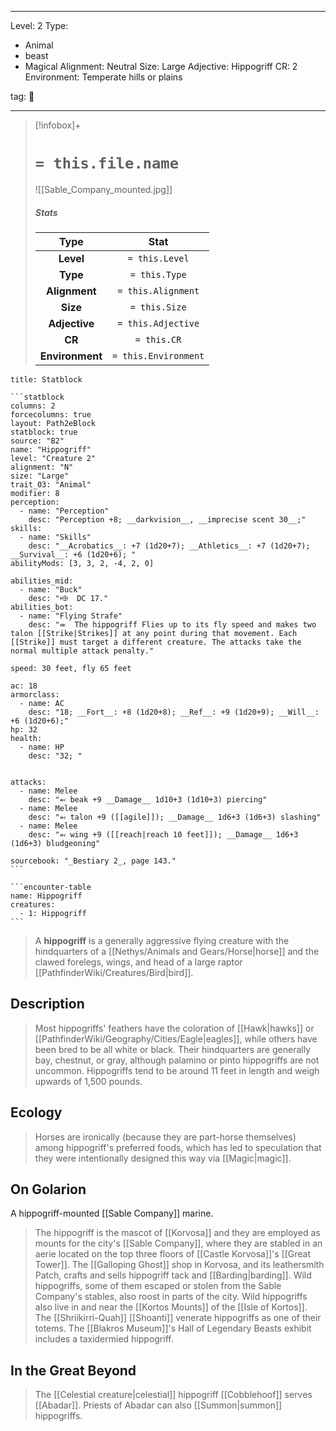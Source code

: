 
---





Level: 2
Type:
- Animal
- beast
- Magical
Alignment: Neutral
Size: Large
Adjective: Hippogriff
CR: 2
Environment: Temperate hills or plains





tag: 👹

---

> [!infobox]+
> #  `= this.file.name`
> ![[Sable_Company_mounted.jpg]]
> ##### Stats
> Type | Stat |
> :---:|:---:|
> **Level** | `= this.Level` |
> **Type** | `= this.Type` |
> **Alignment** | `= this.Alignment` |
> **Size** | `= this.Size` |
> **Adjective** | `= this.Adjective` |
> **CR** | `= this.CR` |
> **Environment** | `= this.Environment` |



````ad-info
title: Statblock

```statblock
columns: 2
forcecolumns: true
layout: Path2eBlock
statblock: true
source: "B2"
name: "Hippogriff"
level: "Creature 2"
alignment: "N"
size: "Large"
trait_03: "Animal"
modifier: 8
perception:
  - name: "Perception"
    desc: "Perception +8; __darkvision__, __imprecise scent 30__;"
skills:
  - name: "Skills"
    desc: "__Acrobatics__: +7 (1d20+7); __Athletics__: +7 (1d20+7); __Survival__: +6 (1d20+6); "
abilityMods: [3, 3, 2, -4, 2, 0]

abilities_mid:
  - name: "Buck"
    desc: "⬲  DC 17."
abilities_bot:
  - name: "Flying Strafe"
    desc: "⬺  The hippogriff Flies up to its fly speed and makes two talon [[Strike|Strikes]] at any point during that movement. Each [[Strike]] must target a different creature. The attacks take the normal multiple attack penalty."

speed: 30 feet, fly 65 feet

ac: 18
armorclass:
  - name: AC
    desc: "18; __Fort__: +8 (1d20+8); __Ref__: +9 (1d20+9); __Will__: +6 (1d20+6);"
hp: 32
health:
  - name: HP
    desc: "32; "


attacks:
  - name: Melee
    desc: "⬻ beak +9 __Damage__ 1d10+3 (1d10+3) piercing"
  - name: Melee
    desc: "⬻ talon +9 ([[agile]]); __Damage__ 1d6+3 (1d6+3) slashing"
  - name: Melee
    desc: "⬻ wing +9 ([[reach|reach 10 feet]]); __Damage__ 1d6+3 (1d6+3) bludgeoning"

sourcebook: "_Bestiary 2_, page 143."
```

```encounter-table
name: Hippogriff
creatures:
  - 1: Hippogriff
```

````



> A **hippogriff** is a generally aggressive flying creature with the hindquarters of a [[Nethys/Animals and Gears/Horse|horse]] and the clawed forelegs, wings, and head of a large raptor [[PathfinderWiki/Creatures/Bird|bird]].



## Description

> Most hippogriffs' feathers have the coloration of [[Hawk|hawks]] or [[PathfinderWiki/Geography/Cities/Eagle|eagles]], while others have been bred to be all white or black. Their hindquarters are generally bay, chestnut, or gray, although palamino or pinto hippogriffs are not uncommon. Hippogriffs tend to be around 11 feet in length and weigh upwards of 1,500 pounds.


## Ecology

> Horses are ironically (because they are part-horse themselves) among hippogriff's preferred foods, which has led to speculation that they were intentionally designed this way via [[Magic|magic]].


## On Golarion

 
 A hippogriff-mounted [[Sable Company]] marine.
> The hippogriff is the mascot of [[Korvosa]] and they are employed as mounts for the city's [[Sable Company]], where they are stabled in an aerie located on the top three floors of [[Castle Korvosa]]'s [[Great Tower]]. The [[Galloping Ghost]] shop in Korvosa, and its leathersmith Patch, crafts and sells hippogriff tack and [[Barding|barding]].
> Wild hippogriffs, some of them escaped or stolen from the Sable Company's stables, also roost in parts of the city. Wild hippogriffs also live in and near the [[Kortos Mounts]] of the [[Isle of Kortos]].
> The [[Shriikirri-Quah]] [[Shoanti]] venerate hippogriffs as one of their totems.
> The [[Blakros Museum]]'s Hall of Legendary Beasts exhibit includes a taxidermied hippogriff.


## In the Great Beyond

> The [[Celestial creature|celestial]] hippogriff [[Cobblehoof]] serves [[Abadar]]. Priests of Abadar can also [[Summon|summon]] hippogriffs.









